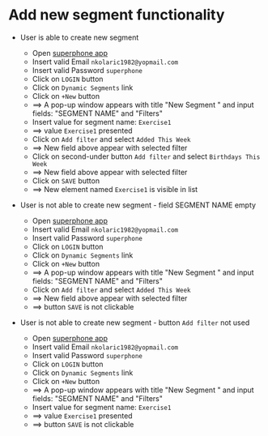 # Add new segment functionality

* User is able to create new segment
  * Open [superphone app](https://app.superphone-stage.com/segments)
  * Insert valid Email `nkolaric1982@yopmail.com`
  * Insert valid Password `superphone`
  * Click on `LOGIN` button
  * Click on `Dynamic Segments` link
  * Click on `+New` button
  * ==> A pop-up window appears with title "New Segment " and input fields: "SEGMENT NAME" and "Filters"
  * Insert value for segment name: `Exercise1`
  * ==> value `Exercise1` presented
  * Click on `Add filter` and select `Added This Week`
  * ==> New field above appear with selected filter  
  * Click on second-under button `Add filter` and select `Birthdays This Week`
  * ==> New field above appear with selected filter
  * Click on `SAVE` button
  * ==> New element named `Exercise1` is visible in list

* User is not able to create new segment - field SEGMENT NAME empty
  * Open [superphone app](https://app.superphone-stage.com/segments)
  * Insert valid Email `nkolaric1982@yopmail.com`
  * Insert valid Password `superphone`
  * Click on `LOGIN` button
  * Click on `Dynamic Segments` link
  * Click on `+New` button
  * ==> A pop-up window appears with title "New Segment " and input fields: "SEGMENT NAME" and "Filters"
  * Click on `Add filter` and select `Added This Week`
  * ==> New field above appear with selected filter  
  * ==> button `SAVE` is not clickable

* User is not able to create new segment -  button `Add filter` not used
  * Open [superphone app](https://app.superphone-stage.com/segments)
  * Insert valid Email `nkolaric1982@yopmail.com`
  * Insert valid Password `superphone`
  * Click on `LOGIN` button
  * Click on `Dynamic Segments` link
  * Click on `+New` button
  * ==> A pop-up window appears with title "New Segment " and input fields: "SEGMENT NAME" and "Filters"
  * Insert value for segment name: `Exercise1`
  * ==> value `Exercise1` presented
  * ==> button `SAVE` is not clickable